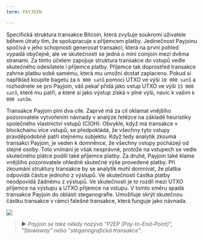 ```yaml
---
term: PAYJOIN

---
```

Specifická struktura transakce Bitcoin, která zvyšuje soukromí uživatele během útraty tím, že spolupracuje s příjemcem platby. Jedinečnost Payjoinu spočívá v jeho schopnosti generovat transakci, která na první pohled vypadá obyčejně, ale ve skutečnosti se jedná o mini coinjoin mezi dvěma stranami. Za tímto účelem zapojuje struktura transakce do vstupů vedle skutečného odesílatele i příjemce platby. Příjemce tak doprostřed transakce zahrne platbu sobě samému, která mu umožní dostat zaplaceno. Pokud si například koupíte bagetu za `6 000 satů` pomocí UTXO ve výši `10 000 satů` a rozhodnete se pro Payjoin, váš pekař přidá jako vstup UTXO ve výši `15 000 satů`, které mu patří, a které si jako výstup získá v plné výši, navíc k vašim `6 000 satům`.

Transakce Payjoin plní dva cíle. Zaprvé má za cíl oklamat vnějšího pozorovatele vytvořením návnady v analýze řetězce na základě heuristiky společného vlastnictví vstupů (CIOH). Obvykle, když má transakce v blockchainu více vstupů, se předpokládá, že všechny tyto vstupy pravděpodobně patří stejnému subjektu. Když tedy analytik zkoumá transakci Payjoin, je veden k domněnce, že všechny vstupy pocházejí od stejné osoby. Toto vnímání je však nesprávné, protože na vstupech se vedle skutečného plátce podílí také příjemce platby. Za druhé, Payjoin také klame vnějšího pozorovatele ohledně skutečné výše provedené platby. Při zkoumání struktury transakce by se analytik mohl domnívat, že platba odpovídá částce jednoho z výstupů. Ve skutečnosti částka platby neodpovídá žádnému z výstupů. Ve skutečnosti je to rozdíl mezi UTXO příjemce na výstupu a UTXO příjemce na vstupu. V tomto směru spadá transakce Payjoin do oblasti steganografie. Umožňuje skrýt skutečnou částku transakce v rámci falešné transakce, která funguje jako návnada.

![](../../dictionnaire/assets/14.webp)

> ► *Payjoin se také někdy nazývá "P2EP (Pay-to-End-Point)", "Stowaway" nebo "steganografická transakce".*
